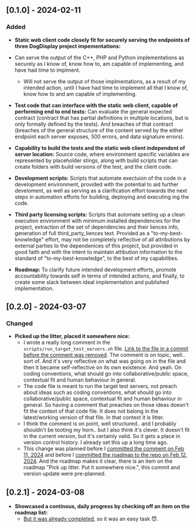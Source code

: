 ## [0.1.0] - 2024-02-11

### Added

- **Static web client code closely fit for securely serving the endpoints of three DogDisplay project impementations:**
 - Can serve the output of the C++, PHP and Python implementations as securely as I know of, know how to, am capable of implementing, and have had time to implment.
    - Will not serve the output of those implmentations, as a result of my intended action, until I have had time to implement all that I know of, know how to and am capable of implementing.

- **Test code that can interface with the static web client, capable of performing end to end tests:**  Can evaluate the general expected contract (contract that has partial definitions in multiple locations, but is only formally defined by the tests). And breaches of that contract (breaches of the general structure of the content served by the either endpoint each server exposes, 500 errors, and data signature errors).

- **Capability to build the tests and the static web client independent of server location:** Source code, where environment specific variables are represented by placeholder stings, along with build scripts that can create folders with build versions of the test, and the client code.

- **Development scripts:** Scripts that automate exectuion of the code in a development environment, provided with the potential to aid further develoment, as well as serving as a clarification effort towards the next steps in automation efforts for building, deploying and executing ing the code.

- **Third party licensing scripts:** Scripts that automate setting up a clean execution environment with minimum installed dependencies for the project, extraction of the set of dependencies and their liences info, generation of full third_party_liences text. Provided as a "to-my-best-knowledge" effort, may not be completely reflective of all attributions by external parties to the dependenices of this project, but provided in good faith and with the intent to maintain attibution information to the standard of "to-my-best-knowledge", to the best of my capabilities.

- **Roadmap:** To clarify future intended development efforts, promote accountability towards self in terms of intended actions, and finally, to create some slack between ideal implementation and published implementation.

## [0.2.0] - 2024-03-07

### Changed

- **Picked up the litter, placed it somewhere nice:**
  - I wrote a really long comment in the `scripts/run_target_test_servers.sh` file. [Link to the file in a commit before the comment was removed](https://github.com/mittons/DogDisplayStaticClient/blob/e10acf6f6aca32ed10839c49cf6e5d5ab62d1b7a/dev_scripts/run_target_test_servers.sh
). The comment is on topic, well.. sort of. And it's very reflective on what was going on in the file and then it became self-reflective on its own existence. And yeah. On coding conventions, what should go into collaborative/public space, contextual fit and human behaviour in general.
  - The code file is meant to run the target test servers, not preach about ideas such as coding conventions, what should go into collaborative/public space, contextual fit and human behaviour in general. So having a comment that preaches on those ideas doesn't fit the context of that code file. It does not belong in the latest/working version of that file. In that context it is litter.
  - I think the comment is on point, well structured.. and I probably shouldn't be tooting my horn.. but I also think it's clever. It doesn't fit in the current version, but it's certainly valid. So it gets a place in version control history. I already set this up a long time ago.
  - This change was planned before I [committed the comment on Feb 11, 2024](https://github.com/mittons/DogDisplayStaticClient/commit/4446b134386375a6880444d3213cbc2b038d7fc7) and before I [committed the roadmap to the repo on Feb 12, 2024](https://github.com/mittons/DogDisplayStaticClient/commit/338eeb18e2137c538ec8a3dfc097e5301123ebdf). And the roadmap makes it clear, there is an item on the roadmap "Pick up litter. Put it somewhere nice.", this commit and version update were pre-planned.


## [0.2.1] - 2024-03-08

- **Showcased a continous, daily progress by checking off an item on the roadmap list:**
  - [But it was already completed](https://github.com/mittons/DogDisplayStaticClient/blob/df0ba0b3efaa5b00c97ba7fcf3eedeceddd74de4/deployment_scripts/build_e2e_tests.sh), so it was an easy task 😈.